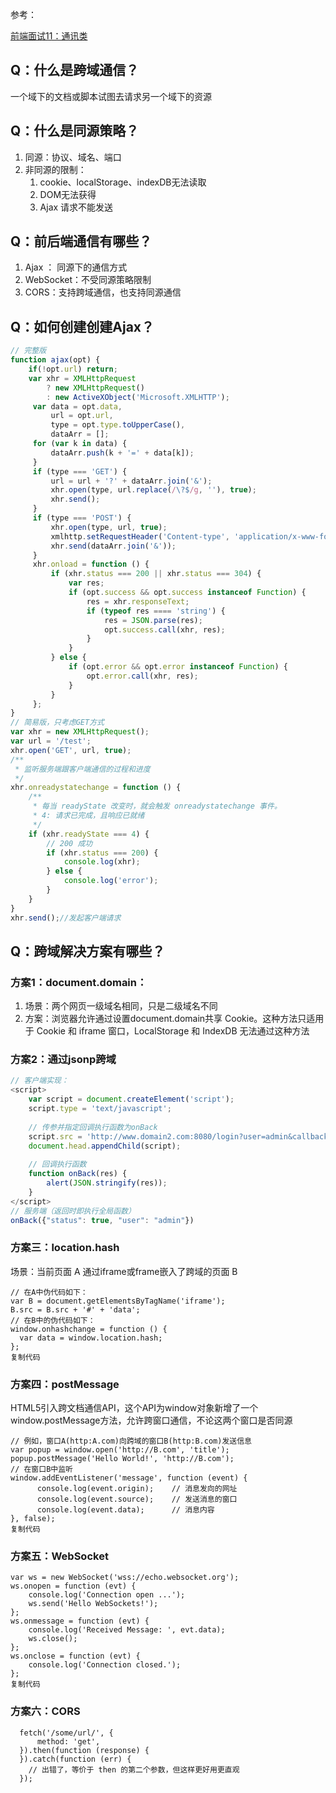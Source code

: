 参考：

[前端面试11：通讯类](https://juejin.cn/post/6844903731276988424#heading-1)







## Q：什么是跨域通信？

一个域下的文档或脚本试图去请求另一个域下的资源

## Q：什么是同源策略？

1. 同源：协议、域名、端口
2. 非同源的限制：
   1. cookie、localStorage、indexDB无法读取
   2. DOM无法获得
   3. Ajax 请求不能发送

## Q：前后端通信有哪些？

1. Ajax ： 同源下的通信方式
2. WebSocket：不受同源策略限制
3. CORS：支持跨域通信，也支持同源通信

## Q：如何创建创建Ajax？

```js
// 完整版
function ajax(opt) {
    if(!opt.url) return;
    var xhr = XMLHttpRequest
        ? new XMLHttpRequest()
        : new ActiveXObject('Microsoft.XMLHTTP');
     var data = opt.data,
         url = opt.url,
         type = opt.type.toUpperCase(),
         dataArr = [];
     for (var k in data) {
         dataArr.push(k + '=' + data[k]);
     }
     if (type === 'GET') {
         url = url + '?' + dataArr.join('&');
         xhr.open(type, url.replace(/\?$/g, ''), true);
         xhr.send();
     }
     if (type === 'POST') {
         xhr.open(type, url, true);
         xmlhttp.setRequestHeader('Content-type', 'application/x-www-form-urlencoded');
         xhr.send(dataArr.join('&'));
     }
     xhr.onload = function () {
         if (xhr.status === 200 || xhr.status === 304) {
             var res;
             if (opt.success && opt.success instanceof Function) {
                 res = xhr.responseText;
                 if (typeof res ==== 'string') {
                     res = JSON.parse(res);
                     opt.success.call(xhr, res);
                 }
             }
         } else {
             if (opt.error && opt.error instanceof Function) {
                 opt.error.call(xhr, res);
             }
         }
     };
}
// 简易版，只考虑GET方式
var xhr = new XMLHttpRequest();
var url = '/test';
xhr.open('GET', url, true);
/**
 * 监听服务端跟客户端通信的过程和进度
 */
xhr.onreadystatechange = function () {
    /**
     * 每当 readyState 改变时，就会触发 onreadystatechange 事件。
     * 4: 请求已完成，且响应已就绪
     */
    if (xhr.readyState === 4) {
        // 200 成功
        if (xhr.status === 200) {
            console.log(xhr);
        } else {
            console.log('error');
        }
    }
}
xhr.send();//发起客户端请求

```

## Q：跨域解决方案有哪些？

### 方案1：document.domain：

1. 场景：两个网页一级域名相同，只是二级域名不同
2. 方案：浏览器允许通过设置document.domain共享 Cookie。这种方法只适用于 Cookie 和 iframe 窗口，LocalStorage 和 IndexDB 无法通过这种方法

### 方案2：通过jsonp跨域

```js
// 客户端实现：
<script>
    var script = document.createElement('script');
    script.type = 'text/javascript';
 
    // 传参并指定回调执行函数为onBack
    script.src = 'http://www.domain2.com:8080/login?user=admin&callback=onBack';
    document.head.appendChild(script);
 
    // 回调执行函数
    function onBack(res) {
        alert(JSON.stringify(res));
    }
</script>
// 服务端（返回时即执行全局函数）
onBack({"status": true, "user": "admin"})
```

### 方案三：location.hash

场景：当前页面 A 通过iframe或frame嵌入了跨域的页面 B

```
// 在A中伪代码如下：
var B = document.getElementsByTagName('iframe');
B.src = B.src + '#' + 'data';
// 在B中的伪代码如下：
window.onhashchange = function () {
  var data = window.location.hash;
};
复制代码
```

### 方案四：postMessage

HTML5引入跨文档通信API，这个API为window对象新增了一个window.postMessage方法，允许跨窗口通信，不论这两个窗口是否同源

```
// 例如，窗口A(http:A.com)向跨域的窗口B(http:B.com)发送信息
var popup = window.open('http://B.com', 'title');
popup.postMessage('Hello World!', 'http://B.com');
// 在窗口B中监听
window.addEventListener('message', function (event) {
      console.log(event.origin);    // 消息发向的网址
      console.log(event.source);    // 发送消息的窗口
      console.log(event.data);      // 消息内容
}, false);
复制代码
```

### 方案五：WebSocket

```
var ws = new WebSocket('wss://echo.websocket.org');
ws.onopen = function (evt) {
    console.log('Connection open ...');
    ws.send('Hello WebSockets!');
};
ws.onmessage = function (evt) {
    console.log('Received Message: ', evt.data);
    ws.close();
};
ws.onclose = function (evt) {
    console.log('Connection closed.');
};
复制代码
```

### 方案六：CORS

```
  fetch('/some/url/', {
      method: 'get',
  }).then(function (response) {
  }).catch(function (err) {
    // 出错了，等价于 then 的第二个参数，但这样更好用更直观
  });
```

